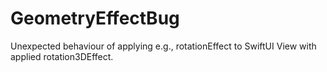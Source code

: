 # GeometryEffectBug

Unexpected behaviour of applying e.g., rotationEffect to SwiftUI View with applied rotation3DEffect.
